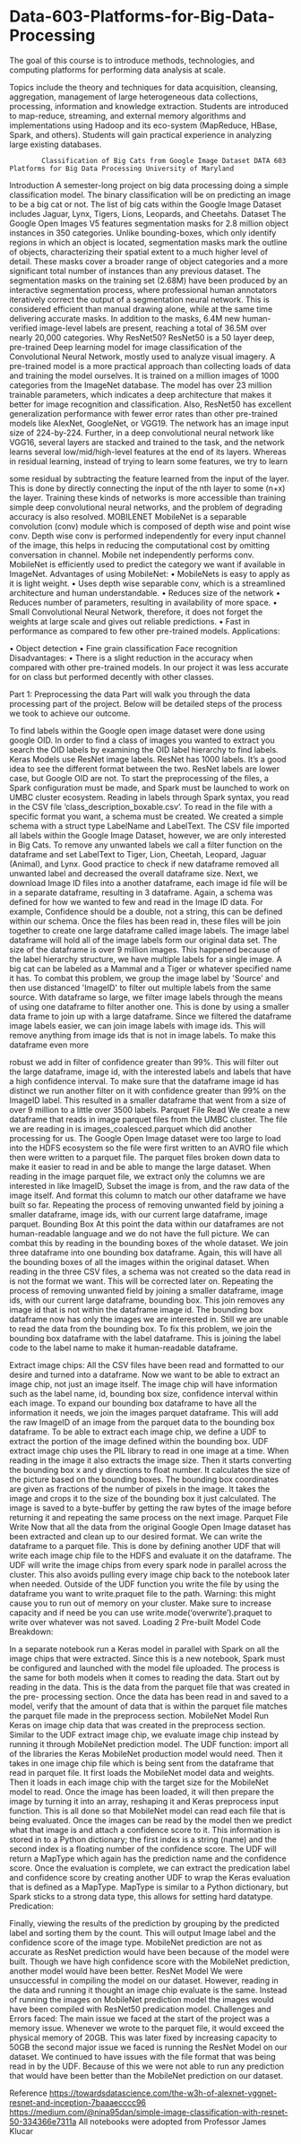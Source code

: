 # Data-603-Platforms-for-Big-Data-Processing
The goal of this course is to introduce methods, technologies, and computing platforms for performing data analysis at scale. 

Topics include the theory and techniques for data acquisition, cleansing, aggregation, management of large heterogeneous data collections, processing, information and knowledge extraction. Students are introduced to map-reduce, streaming, and external memory algorithms and implementations using Hadoop and its eco-system (MapReduce, HBase, Spark, and others). Students will gain practical experience in analyzing large existing databases.


            Classification of Big Cats from Google Image Dataset DATA 603 Platforms for Big Data Processing University of Maryland 

Introduction
A semester-long project on big data processing doing a simple classification model. The binary classification will be on predicting an image to be a big cat or not. The list of big cats within the Google Image Dataset includes Jaguar, Lynx, Tigers, Lions, Leopards, and Cheetahs.
Dataset
The Google Open Images V5 features segmentation masks for 2.8 million object instances in 350 categories. Unlike bounding-boxes, which only identify regions in which an object is located, segmentation masks mark the outline of objects, characterizing their spatial extent to a much higher level of detail. These masks cover a broader range of object categories and a more significant total number of instances than any previous dataset.
The segmentation masks on the training set (2.68M) have been produced by an interactive segmentation process, where professional human annotators iteratively correct the output of a segmentation neural network. This is considered efficient than manual drawing alone, while at the same time delivering accurate masks. In addition to the masks, 6.4M new human-verified image-level labels are present, reaching a total of 36.5M over nearly 20,000 categories.
Why ResNet50?
ResNet50 is a 50 layer deep, pre-trained Deep learning model for image classification of the Convolutional Neural Network, mostly used to analyze visual imagery. A pre-trained model is a more practical approach than collecting loads of data and training the model ourselves. It is trained on a million images of 1000 categories from the ImageNet database. The model has over 23 million trainable parameters, which indicates a deep architecture that makes it better for image recognition and classification. Also, ResNet50 has excellent generalization performance with fewer error rates than other pre-trained models like AlexNet, GoogleNet, or VGG19. The network has an image input size of 224-by-224.
Further, in a deep convolutional neural network like VGG16, several layers are stacked and trained to the task, and the network learns several low/mid/high-level features at the end of its layers. Whereas in residual learning, instead of trying to learn some features, we try to learn

some residual by subtracting the feature learned from the input of the layer. This is done by directly connecting the input of the nth layer to some (n+x) the layer. Training these kinds of networks is more accessible than training simple deep convolutional neural networks, and the problem of degrading accuracy is also resolved.
MOBILENET
MobileNet is a separable convolution (conv) module which is composed of depth wise and point wise conv. Depth wise conv is performed independently for every input channel of the image, this helps in reducing the computational cost by omitting conversation in channel.
Mobile net independently performs conv. MobileNet is efficiently used to predict the category we want if available in ImageNet.
Advantages of using MobileNet:
• MobileNets is easy to apply as it is light weight.
• Uses depth wise separable conv, which is a streamlined architecture and human
understandable.
• Reduces size of the network
• Reduces number of parameters, resulting in availability of more space.
• Small Convolutional Neural Network, therefore, it does not forget the weights at large
scale and gives out reliable predictions.
• Fast in performance as compared to few other pre-trained models.
Applications:
  
• Object detection
• Fine grain classification Face recognition Disadvantages:
• There is a slight reduction in the accuracy when compared with other pre-trained models. In our project it was less accurate for on class but performed decently with other classes.

 Part 1: Preprocessing the data
Part will walk you through the data processing part of the project. Below will be detailed steps of the process we took to achieve our outcome.

To find labels within the Google open image dataset were done using google OID. In order to find a class of images you wanted to extract you search the OID labels by examining the OID label hierarchy to find labels. Keras Models use ResNet image labels. ResNet has 1000 labels. It’s a good idea to see the different format between the two. ResNet labels are lower case, but Google OID are not.
To start the preprocessing of the files, a Spark configuration must be made, and Spark must be launched to work on UMBC cluster ecosystem.
Reading in labels through Spark syntax, you read in the CSV file ‘class_description_boxable.csv’. To read in the file with a specific format you want, a schema must be created. We created a simple schema with a struct type LabelName and LabelText. The CSV file imported all labels within the Google Image Dataset, however, we are only interested in Big Cats. To remove any unwanted labels we call a filter function on the dataframe and set LabelText to Tiger, Lion, Cheetah, Leopard, Jaguar (Animal), and Lynx. Good practice to check if new dataframe removed all unwanted label and decreased the overall dataframe size.
Next, we download Image ID files into a another dataframe, each image id file will be in a separate dataframe, resulting in 3 dataframe. Again, a schema was defined for how we wanted to few and read in the Image ID data. For example, Confidence should be a double, not a string, this can be defined within our schema. Once the files has been read in, these files will be join together to create one large dataframe called image labels. The image label dataframe will hold all of the image labels form our original data set. The size of the dataframe is over 9 million images. This happened because of the label hierarchy structure, we have multiple labels for a single image. A big cat can be labeled as a Mammal and a Tiger or whatever specified name it has. To combat this problem, we group the image label by 'Source' and then use distanced 'ImageID' to filter out multiple labels from the same source.
With dataframe so large, we filter image labels through the means of using one dataframe to filter another one. This is done by using a smaller data frame to join up with a large dataframe. Since we filtered the dataframe image labels easier, we can join image labels with image ids. This will remove anything from image ids that is not in image labels. To make this dataframe even more

robust we add in filter of confidence greater than 99%. This will filter out the large dataframe, image id, with the interested labels and labels that have a high confidence interval.
To make sure that the dataframe image id has distinct we run another filter on it with confidence greater than 99% on the ImageID label. This resulted in a smaller dataframe that went from a size of over 9 million to a little over 3500 labels.
Parquet File Read
We create a new dataframe that reads in image parquet files from the UMBC cluster. The file we are reading in is images_coalesced.parquet which did another processing for us.
The Google Open Image dataset were too large to load into the HDFS ecosystem so the file were first written to an AVRO file which then were written to a parquet file. The parquet files broken down data to make it easier to read in and be able to mange the large dataset.
When reading in the image parquet file, we extract only the columns we are interested in like ImageID, Subset the image is from, and the raw data of the image itself. And format this column to match our other dataframe we have built so far.
Repeating the process of removing unwanted field by joining a smaller dataframe, image ids, with our current large dataframe, image parquet.
Bounding Box
At this point the data within our dataframes are not human-readable language and we do not have the full picture. We can combat this by reading in the bounding boxes of the whole dataset. We join three dataframe into one bounding box dataframe. Again, this will have all the bounding boxes of all the images within the original dataset. When reading in the three CSV files, a schema was not created so the data read in is not the format we want. This will be corrected later on. Repeating the process of removing unwanted field by joining a smaller dataframe, image ids, with our current large dataframe, bounding box. This join removes any image id that is not within the dataframe image id. The bounding box dataframe now has only the images we are interested in. Still we are unable to read the data from the bounding box. To fix this problem, we join the bounding box dataframe with the label dataframe. This is joining the label code to the label name to make it human-readable dataframe.

Extract image chips:
All the CSV files have been read and formatted to our desire and turned into a dataframe. Now we want to be able to extract an image chip, not just an image itself. The image chip will have information such as the label name, id, bounding box size, confidence interval within each image. To expand our bounding box dataframe to have all the information it needs, we join the images parquet dataframe. This will add the raw ImageID of an image from the parquet data to the bounding box dataframe. To be able to extract each image chip, we define a UDF to extract the portion of the image defined within the bounding box.
UDF extract image chip uses the PIL library to read in one image at a time. When reading in the image it also extracts the image size. Then it starts converting the bounding box x and y directions to float number. It calculates the size of the picture based on the bounding boxes. The bounding box coordinates are given as fractions of the number of pixels in the image. It takes the image and crops it to the size of the bounding box it just calculated. The image is saved to a byte-buffer by getting the raw bytes of the image before returning it and repeating the same process on the next image.
Parquet File Write
Now that all the data from the original Google Open Image dataset has been extracted and clean up to our desired format. We can write the dataframe to a parquet file. This is done by defining another UDF that will write each image chip file to the HDFS and evaluate it on the dataframe. The UDF will write the image chips from every spark node in parallel across the cluster. This also avoids pulling every image chip back to the notebook later when needed.
Outside of the UDF function you write the file by using the dataframe you want to write.praquet file to the path. Warning: this might cause you to run out of memory on your cluster. Make sure to increase capacity and if need be you can use write.mode(‘overwrite’).praquet to write over whatever was not saved.
Loading 2 Pre-built Model Code Breakdown:

In a separate notebook run a Keras model in parallel with Spark on all the image chips that were extracted. Since this is a new notebook, Spark must be configured and launched with the model file uploaded.
The process is the same for both models when it comes to reading the data.
Start out by reading in the data. This is the data from the parquet file that was created in the pre- processing section. Once the data has been read in and saved to a model, verify that the amount of data that is within the parquet file matches the parquet file made in the preprocess section.
MobileNet Model
Run Keras on image chip data that was created in the preprocess section. Similar to the UDF extract image chip, we evaluate image chip instead by running it through MobileNet prediction model.
The UDF function: import all of the libraries the Keras MobileNet production model would need. Then it takes in one image chip file which is being sent from the dataframe that read in parquet file. It first loads the MobileNet model data and weights. Then it loads in each image chip with the target size for the MobileNet model to read. Once the image has been loaded, it will then prepare the image by turning it into an array, reshaping it and Keras preprocess input function. This is all done so that MobileNet model can read each file that is being evaluated. Once the images can be read by the model then we predict what that image is and attach a confidence score to it. This information is stored in to a Python dictionary; the first index is a string (name) and the second index is a floating number of the confidence score. The UDF will return a MapType which again has the prediction name and the confidence score.
Once the evaluation is complete, we can extract the predication label and confidence score by creating another UDF to wrap the Keras evaluation that is defined as a MapType. MapType is similar to a Python dictionary, but Spark sticks to a strong data type, this allows for setting hard datatype.
Predication:

Finally, viewing the results of the prediction by grouping by the predicted label and sorting them by the count.
This will output Image label and the confidence score of the image type. MobileNet prediction are not as accurate as ResNet prediction would have been because of the model were built. Though we have high confidence score with the MobileNet prediction, another model would have been better.
ResNet Model
We were unsuccessful in compiling the model on our dataset. However, reading in the data and running it thought an image chip evaluate is the same. Instead of running the images on MobileNet prediction model the images would have been compiled with ResNet50 predication model.
Challenges and Errors faced:
The main issue we faced at the start of the project was a memory issue. Whenever we wrote to the parquet file, it would exceed the physical memory of 20GB. This was later fixed by increasing capacity to 50GB
the second major issue we faced is running the ResNet Model on our dataset. We continued to have issues with the file format that was being read in by the UDF. Because of this we were not able to run any prediction that would have been better than the MobileNet prediction on our dataset.
 
Reference
https://towardsdatascience.com/the-w3h-of-alexnet-vggnet-resnet-and-inception-7baaaecccc96 https://medium.com/@nina95dan/simple-image-classification-with-resnet-50-334366e7311a All notebooks were adopted from Professor James Klucar


